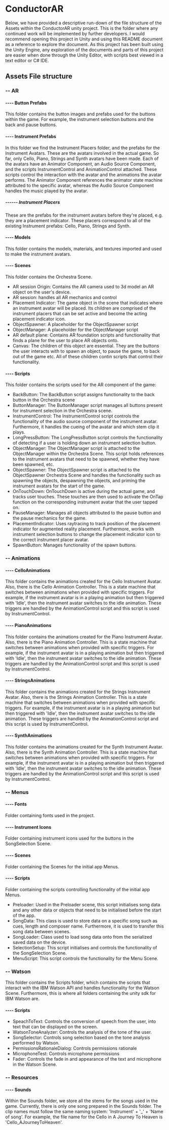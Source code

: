# ConductorAR
Below, we have provided a descriptive run-down of the file structure of the Assets within the ConductorAR unity project. This is the folder where any continued work will be implemented by further developers. I would recommend opening this project in Unity and using this README document as a reference to explore the document. As this project has been built using the Unity Engine, any exploration of the documents and parts of this project are easier when done through the Unity Editor, with scripts best viewed in a text editor or C# IDE.

## Assets File structure
### -- AR
#### ---- Button Prefabs
This folder contains the button images and prefabs used for the buttons within the game. For example, the instrument selection buttons and the back and pause buttons.  
#### ---- Instrument Prefabs
In this folder we find the Instrument Placers folder, and the prefabs for the Instrument Avatars. These are the avatars involved in the actual game. So far, only Cello, Piano, Strings and Synth avatars have been made. Each of the avatars have an Animator Component, an Audio Source Component, and the scripts InstrumentControl and AnimationControl attached. These scripts control the interaction with the avatar and the animations the avatar performs. The Animator Component references the animator state machine attributed to the specific avatar, whereas  the Audio Source Component handles the music played by the avatar.      
##### ------ Instrument Placers
These are the prefabs for the instrument avatars before they're placed, e.g. they are a placement indicator. These placers correspond to all of the existing Instrument prefabs: Cello, Piano, Strings and Synth.
#### ---- Models
This folder contains the models, materials, and textures imported and used to make the instrument avatars.
#### ---- Scenes
This folder contains the Orchestra Scene.
- AR session Origin: Contains the AR camera used to 3d model an AR object on the user's device.
- AR session: handles all AR mechanics and control
- Placement Indicator: The game object in the scene that indicates where an instrument avatar will be placed. Its children are comprised of the instrument placers that can be set active and become the acting placement indicator icon.
- ObjectSpawner: A placeholder for the ObjectSpawner script
- ObjectManager: A placeholder for the ObjectManager script
- AR default plane: Contains AR foundation scripts and functionality that finds a plane for the user to place AR objects onto.
- Canvas: The children of this object are essential. They are the buttons the user interacts with to spawn an object, to pause the game, to back out of the game etc. All of these children contin scripts that control their functionality. 
#### ---- Scripts
This folder contains the scripts used for the AR component of the game:
- BackButton: The BackButton script assigns functionality to the back button in the Orchestra scene
- ButtonManager: The ButtonManager script manages all buttons present for instrument selection in the Orchestra scene.
- InstrumentControl: The InstrumentControl script controls the functionality of the audio source component of the instrument avatar.                          Furthermore, it handles the cueing of the avatar and which stem clip it plays.
- LongPressButton: The LongPressButton script controls the functionality of detecting if a user is holding down an instrument selection                    button.
- ObjectManager: The ObjectManager script is attached to the ObjectManager within the Orchestra Scene. This script holds references to the instrument avatars that need to be spawned, whether they have been spawned, etc.
- ObjectSpawner: The ObjectSpawner script is attached to the ObjectSpawner Orchestra Scene and handles the functionality such as                          spawning the objects, despawning the objects, and priming the instrument avatars for the start of the game.
- OnTouchDown: OnTouchDown is active during the actual game, and tracks user touches. These touches are then used to activate the OnTap function on the corresponding instrument avatar that the user tapped on.
- PauseManager: Manages all objects attributed to the pause button and the pause mechanics for the game.
- PlacementIndicator: Uses raytracing to track position of the placement indicator for augmented reality placement. Furthermore, works with instrument selection buttons to change the placement indicator icon to the correct instrument placer avatar.
- SpawnButton: Manages functionality of the spawn buttons. 
### -- Animations
#### ---- CelloAnimations
This folder contains the animations created for the Cello Instrument Avatar. Also, there is the Cello Animation Controller. This is a state machine that switches between animations when provided with specific triggers. For example, if the instrument avatar is in a playing animation but then triggered with 'Idle', then the instrument avatar switches to the idle animation. These triggers are handled by the AnimationControl script and this script is used by InstrumentControl.
#### ---- PianoAnimations
This folder contains the animations created for the Piano Instrument Avatar. Also, there is the Piano Animation Controller. This is a state machine that switches between animations when provided with specific triggers. For example, if the instrument avatar is in a playing animation but then triggered with 'Idle', then the instrument avatar switches to the idle animation. These triggers are handled by the AnimationControl script and this script is used by InstrumentControl.
#### ---- StringsAnimations
This folder contains the animations created for the Strings Instrument Avatar. Also, there is the Strings Animation Controller. This is a state machine that switches between animations when provided with specific triggers. For example, if the instrument avatar is in a playing animation but then triggered with 'Idle', then the instrument avatar switches to the idle animation. These triggers are handled by the AnimationControl script and this script is used by InstrumentControl.
#### ---- SynthAnimations
This folder contains the animations created for the Synth Instrument Avatar. Also, there is the Synth Animation Controller. This is a state machine that switches between animations when provided with specific triggers. For example, if the instrument avatar is in a playing animation but then triggered with 'Idle', then the instrument avatar switches to the idle animation. These triggers are handled by the AnimationControl script and this script is used by InstrumentControl.
### -- Menus
#### ---- Fonts
Folder containing fonts used in the project.
#### ---- Instrument Icons
Folder containing instrument icons used for the buttons in the SongSelection Scene.
#### ---- Scenes
Folder containing the Scenes for the initial app Menus.
#### ---- Scripts
Folder containing the scripts controlling functionality of the initial app Menus.
- Preloader: Used in the Preloader scene, this script initialises song data and any other data or objects that need to be initialised                before the start of the app.
- SongData: This class is used to store data on a specific song such as cues, length and composer name. Furthermore, it is used to                   transfer this song data between scenes.
- SongLoader: Class used to load song data onto from the serialized saved data on the device.
- SelectionSetup: This script initialises and controls the functionality of the SongSelection Scene.
- MenuScript: This script controls the functionality for the Menu Scene.
### -- Watson
This folder contains the Scripts folder, which contains the scripts that interact with the IBM Watson API and handles functionality for the Watson Scene. Furthermore, this is where all folders containing the unity sdk for IBM Watson are. 
#### ---- Scripts
- SpeachToText: Controls the conversion of speech from the user, into text that can be displayed on the screen.
- WatsonToneAnalyzer: Controls the analysis of the tone of the user.
- SongSelector: Controls song selection based on the tone analysis performed by Watson.
- PermissionsRationaleDialog: Controls permissions rationale
- MicrophoneTest: Controls microphone permissions
- Fader: Controls the fade in and appearance of the text and microphone in the Watson Scene.
### -- Resources
#### ---- Sounds
Within the Sounds folder, we store all the stems for the songs used in the game. Currently, there is only one song prepared in the Sounds folder. The clip names must follow the same naming system: 'Instrument' + '\_' + 'Name of song'. For example, the file name for the Cello in A Journey To Heaven is 'Cello_AJourneyToHeaven'.

